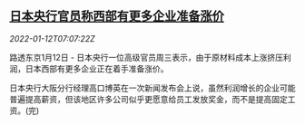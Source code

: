 <!--1641972663000-->
[日本央行官员称西部有更多企业准备涨价](https://cn.reuters.com/article/japan-cen-western-firms-raise-price-0112-idCNKBS2JM0G3)
------

<div><i>2022-01-12T07:07:22Z</i></div><p>路透东京1月12日 - 日本央行一位高级官员周三表示，由于原材料成本上涨挤压利润，日本西部有更多企业正在着手准备涨价。</p><p>日本央行大阪分行经理高口博英在一次新闻发布会上说，虽然利润增长的企业可能普遍提高薪资，但该地区许多公司似乎更愿意给员工发放奖金，而不是提高固定工资。(完)</p>

